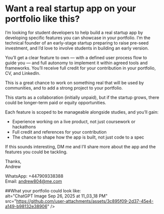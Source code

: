 # Want a real startup app on your portfolio like this?

I’m looking for student developers to help build a real startup app by developing specific features you can showcase in your portfolio. I’m the technical founder of an early-stage startup preparing to raise pre-seed investment, and I’d love to involve students in building an early version.

You’ll get a clear feature to own — with a defined user process flow to guide you — and full autonomy to implement it within agreed tools and frameworks. You’ll receive full credit for your contribution in your portfolio, CV, and LinkedIn.

This is a great chance to work on something real that will be used by communities, and to add a strong project to your portfolio.

This starts as a collaboration (initially unpaid), but if the startup grows, there could be longer-term paid or equity opportunities.

Each feature is scoped to be manageable alongside studies, and you’ll gain:
* Experience working on a live product, not just coursework or hackathons
* Full credit and references for your contribution
* The chance to shape how the app is built, not just code to a spec

If this sounds interesting, DM me and I’ll share more about the app and the features you could be tackling.

Thanks,   
Andrew

WhatsApp: +447909338388  
Email: andrew804@me.com


##What your portfolio could look like:
<img style="max-width: 100%; height: auto; display: block; margin: 0 auto;"> alt="ChatGPT Image Sep 26, 2025 at 11_03_18 PM" src="https://github.com/user-attachments/assets/3c895f09-2d37-45e4-a149-b98132e38906" />
